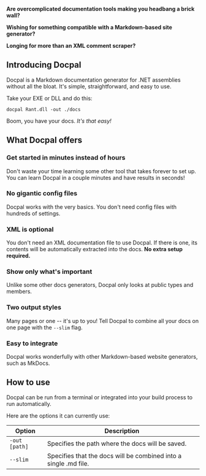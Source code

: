 **Are overcomplicated documentation tools making you headbang a brick wall?**

**Wishing for something compatible with a Markdown-based site generator?**

**Longing for more than an XML comment scraper?**

## Introducing Docpal

Docpal is a Markdown documentation generator for .NET assemblies without all the bloat.
It's simple, straightforward, and easy to use.

Take your EXE or DLL and do this:

```
docpal Rant.dll -out ./docs
```

Boom, you have your docs. *It's that easy!*

## What Docpal offers

### Get started in minutes instead of hours
Don't waste your time learning some other tool that takes forever to set up.
You can learn Docpal in a couple minutes and have results in seconds!

### No gigantic config files
Docpal works with the very basics. You don't need config files with hundreds of settings.

### XML is optional
You don't need an XML documentation file to use Docpal.
If there is one, its contents will be automatically extracted into the docs.
**No extra setup required.**

### Show only what's important
Unlike some other docs generators, Docpal only looks at public types and members. 

### Two output styles
Many pages or one -- it's up to you!
Tell Docpal to combine all your docs on one page with the `--slim` flag.

### Easy to integrate
Docpal works wonderfully with other Markdown-based website generators, such as MkDocs.

## How to use

Docpal can be run from a terminal or integrated into your build process to run automatically.

Here are the options it can currently use:

|Option|Description|
|------|-----------|
|`-out [path]`|Specifies the path where the docs will be saved.|
|`--slim`|Specifies that the docs will be combined into a single .md file.|
